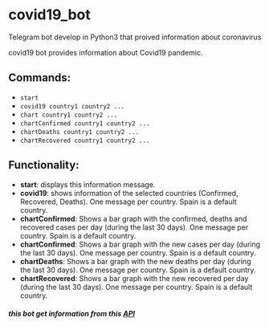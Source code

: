 # covid19_bot
Telegram bot develop in Python3 that proived information about coronavirus

covid19 bot provides information about Covid19 pandemic.

## Commands:
* ```start```
* ```covid19 country1 country2 ...```
* ```chart country1 country2 ...```
* ```chartConfirmed country1 country2 ...```
* ```chartDeaths country1 country2 ...```
* ```chartRecovered country1 country2 ...```

## Functionality:
* __start__: displays this information message.
* __covid19__: shows information of the selected countries (Confirmed, Recovered, Deaths). One message per country. Spain is a default country.
* __chartConfirmed__: Shows a bar graph with the confirmed, deaths and recovered cases per day (during the last 30 days). One message per country. Spain is a default country.
* __chartConfirmed__: Shows a bar graph with the new cases per day (during the last 30 days). One message per country. Spain is a default country.
* __chartDeaths__: Shows a bar graph with the new deaths per day (during the last 30 days). One message per country. Spain is a default country.
* __chartRecovered__: Shows a bar graph with the new recovered per day (during the last 30 days). One message per country. Spain is a default country.

##### this bot get information from this [API](https://covid19api.com/)
